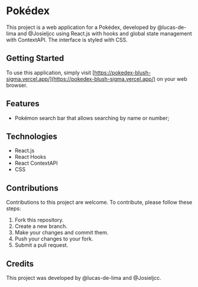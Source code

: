 # Pokédex

This project is a web application for a Pokédex, developed by @lucas-de-lima and @Josieljcc using React.js with hooks and global state management with ContextAPI. The interface is styled with CSS.

## Getting Started

To use this application, simply visit [https://pokedex-blush-sigma.vercel.app/](https://pokedex-blush-sigma.vercel.app/) on your web browser.

## Features

- Pokémon search bar that allows searching by name or number;

## Technologies

- React.js
- React Hooks
- React ContextAPI
- CSS

## Contributions

Contributions to this project are welcome. To contribute, please follow these steps:

1. Fork this repository.
2. Create a new branch.
3. Make your changes and commit them.
4. Push your changes to your fork.
5. Submit a pull request.

## Credits

This project was developed by @lucas-de-lima and @Josieljcc.
